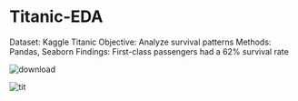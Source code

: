 # Titanic-EDA

Dataset: Kaggle Titanic
Objective: Analyze survival patterns
Methods: Pandas, Seaborn
Findings: First-class passengers had a 62% survival rate

![download](https://github.com/user-attachments/assets/d252a59f-0030-4d1d-a03c-1a99416ff222)


![tit](https://github.com/user-attachments/assets/e36a5089-6a28-4cef-8cae-c420f7422511)
